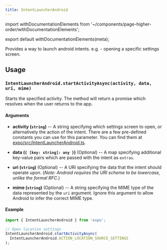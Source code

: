```yaml
---
title: IntentLauncherAndroid
---
```


import withDocumentationElements from '~/components/page-higher-order/withDocumentationElements';

export default withDocumentationElements(meta);

Provides a way to launch android intents. e.g. - opening a specific settings screen.

## Usage

### `IntentLauncherAndroid.startActivityAsync(activity, data, uri, mime)`

Starts the specified activity. The method will return a promise which resolves when the user returns to the app.

#### Arguments

- **activity (`string`)** -- A string specifying which settings screen to open, or alternatively the action of the intent. There are a few pre-defined constants you can use for this parameter. You can find them at [expo/src/IntentLauncherAndroid.ts](https://github.com/expo/expo/blob/master/packages/expo/src/IntentLauncherAndroid/IntentLauncherAndroid.ts).

- **data (`{ [key: string]: any }`)** (Optional) -- A map specifying additional key-value pairs which are passed with the intent as `extras`.

- **uri (`string`)** (Optional) -- A URI specifying the data that the intent should operate upon. (_Note: Android requires the URI scheme to be lowercase, unlike the formal RFC._)

- **mime (`string`)** (Optional) -- A string specifying the MIME type of the data represented by the `uri` argument. Ignore this argument to allow Android to infer the correct MIME type.

#### Example

```javascript
import { IntentLauncherAndroid } from 'expo';

// Open location settings
IntentLauncherAndroid.startActivityAsync(
  IntentLauncherAndroid.ACTION_LOCATION_SOURCE_SETTINGS
);
```
